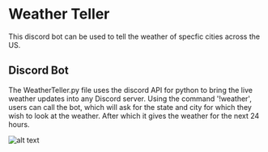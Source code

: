 # Weather Teller
This discord bot can be used to tell the weather of specfic cities across the US.
## Discord Bot

The WeatherTeller.py file uses the discord API for python to bring the live weather updates into any Discord server. Using the command '!weather', users can call the bot, which will ask for the state and city for which they wish to look at the weather. After which it gives the weather for the next 24 hours.

![alt text](https://github.com/Alikerempro/Cool-stuff/assets/95650476/05fa949b-07ab-4efc-a2c3-099049cc6ee4)

